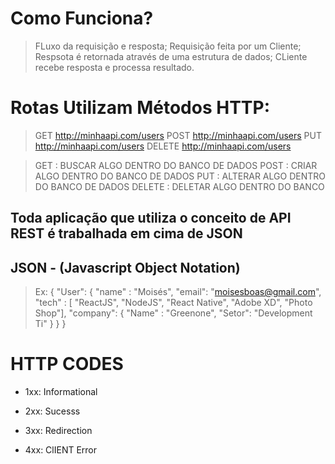 # Como Funciona?

> FLuxo da requisição e resposta;
> Requisição feita por um Cliente;
> Respsota é retornada através de uma estrutura de dados;
> CLiente recebe resposta e processa resultado.

# Rotas Utilizam Métodos HTTP:

> GET http://minhaapi.com/users
> POST http://minhaapi.com/users
> PUT http://minhaapi.com/users
> DELETE http://minhaapi.com/users


> GET : BUSCAR ALGO DENTRO DO BANCO DE DADOS
> POST : CRIAR ALGO DENTRO DO BANCO DE DADOS
> PUT : ALTERAR ALGO DENTRO DO BANCO DE DADOS
> DELETE : DELETAR ALGO DENTRO DO BANCO


## Toda aplicação que utiliza o conceito de API REST é trabalhada em cima de JSON
## JSON - (Javascript Object Notation)

> Ex: {
>   "User": {
>     "name" : "Moisés",
>      "email": "moisesboas@gmail.com",
>       "tech" : [ "ReactJS", "NodeJS", "React Native", "Adobe XD", "Photo Shop"],
>       "company": {
>         "Name" : "Greenone",
>         "Setor": "Development Ti"
>     }
>   }
> }

# HTTP CODES


- 1xx: Informational

- 2xx: Sucesss

- 3xx: Redirection

- 4xx: ClIENT Error

